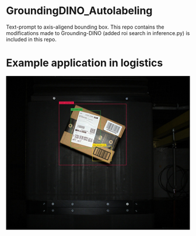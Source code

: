 # GroundingDINO_Autolabeling

Text-prompt to axis-aligend bounding box. This repo contains the modifications made to Grounding-DINO (added roi search in inference.py) is included in this repo.

# Example application in logistics

![alt text](https://github.com/aarwitz/GroundingDINO_Autolabeling/blob/master/package_ex.jpg)
